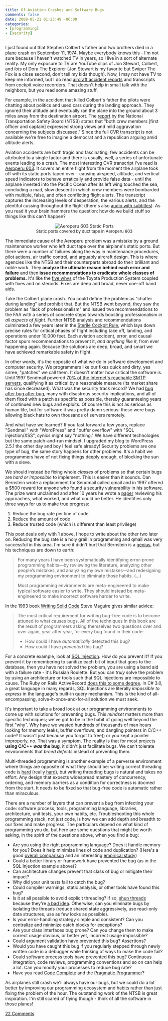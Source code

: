 ```yaml
---
title: Of Aviation Crashes and Software Bugs
comments: false
date: 2008-05-21 01:23:49 -06:00
categories:
- [programming]
- [security]
---
```

<p> I just found out that Stephen Colbert's father and two brothers died in a <a href="http://en.wikipedia.org/wiki/Eastern_Air_Lines_Flight_212">plane crash</a> on September 11, 1974. Maybe everybody knows this - I'm not sure because I haven't watched TV in years,  so I live in a sort of alternate reality. My only exposure to TV are YouTube clips of Jon Stewart, Colbert, and <i>lots</i> of Dora The Explorer (Jon Stewart is my favorite but Swiper The Fox is a close second, don't tell my kids though). Now, I may not have TV to keep me informed, but I do read  <a href="http://aviation-safety.net/">aircraft accident reports</a> and transcripts from cockpit voice recorders.  That doesn't help in small talk with the neighbors, but you read some amazing stuff.  </p>  <p> For example, in the accident that killed Colbert's father the pilots were chatting about politics and used cars during the landing approach. They ignored their altitude and eventually ran the plane into the ground  about 3 miles away from the destination airport. The <a href="http://aviation-safety.net/database/record.php?id=19740911-1">report</a> by the National Transportation Safety Board (NTSB) states that "both crew members [first officer and captain] expressed strong views and mild aggravation concerning the subjects discussed." Since the full CVR transcript is not available we're free to imagine a democrat and a republican arguing amid altitude alerts.</p>   <p>Aviation accidents are both tragic and fascinating; few accidents can be attributed to a single factor and there is usually, well, a series of unfortunate events leading to a crash.  The most interesting CVR transcript I've read is <a href="http://www.avweb.com/other/peru603.html">Aeroperu 603</a>. It covers an entire flight from the moment the airplane took off with its static ports taped over - causing airspeed, altitude, and vertical speed indicators to behave erratically and provide false data - until the airplane inverted into the Pacific Ocean after its left wing touched the sea,  concluding a mad, slow descent in which  crew members were bombarded with multiple, false, and often conflicting flight alerts. The transcript captures the increasing levels of desperation, the various alerts, and the plentiful cussing throughout the flight (there's also <a href="http://www.youtube.com/watch?v=G5QSBlYTJ1Y">audio with subtitles</a>).  As you read it your brain hammers the question: how do we build stuff so things like this can't happen? </p> <p align="center"><img alt="Aeroperu 603 Static Ports" src="http://static.duartes.org/img/blogPosts/aeroperu-603-static-ports.jpg" /> <font size="-1">     <br />  Static ports covered by duct tape in Aeroperu 603</font></p>   <p> The immediate cause of the Aeroperu problem was a mistake by a ground maintenance worker who left duct tape over the  airplane's static ports. But there were a number of failures along the way in maintenance procedures, pilot actions, air traffic control, and arguably aircraft design. This is where agencies like the NTSB and their counterparts abroad do their brilliant and noble work. They <b>analyze the ultimate reason behind each error and failure</b> and then <b>issue recommendations to eradicate whole classes of problems.</b> It's like the <a href="http://en.wikipedia.org/wiki/Five_whys">five whys</a> of the Toyota Production System coupled with fixes and on steroids. Fixes are deep and broad, never one-off band aids.  </p>  <p> Take the Colbert plane crash. You could define the problem as "chatter during landing" and prohibit that. But the NTSB went beyond, they saw the problem as "lack of professionalism" and issued two recommendations to the FAA with a series of concrete steps towards boosting professionalism <i>in all aspects of flight</i>. Further NTSB analysis and recommendations culminated a few years later in the <a href="http://en.wikipedia.org/wiki/Sterile_Cockpit_Rule">Sterile Cockpit Rule</a>, which lays down precise rules for critical phases of flight including take off, landing, and operations under 10,000 feet. Each aviation accident, error, and causal factor spurs recommendations to prevent it, <i>and anything like it</i>, from ever happening again. Because the solutions are deep, broad, and smart we have achieved remarkable safety in flight. </p>  <p> In other words, it's the opposite of what we do in software development and computer security. We  programmers like our fixes quick and dirty, yes sirree, "patches" we call them. It doesn't matter how critical the software is. Until 1997 Sendmail powered <a href="http://cr.yp.to/surveys/sendmail.html"> 	70% of the Internet's reachable SMTP servers</a>, qualifying it as critical by a reasonable measure (its  market share has since decreased). What was the security track record? We had <a href="http://cr.yp.to/maildisasters/sendmail.html"> 	bug after bug after bug</a>, many with  disastrous security implications, and all of them fixed  with a patch as specific as possible, thereby guaranteeing years of continued new bugs and exploits. Of course this is not as serious as human life, but for software it was pretty damn serious: these were bugs allowing black hats to own thousands of servers remotely. </p>  <p> And what have we learned? If you fast forward a few years, replace "Sendmail" with "WordPress" and  "buffer overflow" with "SQL injection/XSS", cynics might say "nothing." We have different technologies but the same patch-and-run mindset. I upgraded my blog to WordPress 2.5.1 the other day and boy I feel safe already! Security problems are one type of bug, the same story happens for other problems. It's a habit we programmers have of not fixing things deeply enough, of blocking the sun with a sieve. </p>  <p> We should instead be fixing whole <i>classes</i> of problems so that certain bugs are <i>hard or impossible</i> to implement. This is easier than it sounds. Dan Bernstein wrote a replacement for Sendmail called qmail and in 1997 offered a $500 reward for anyone who found a security vulnerability in his software. The prize went unclaimed and after 10 years he wrote a <a href="http://cr.yp.to/qmail/qmailsec-20071101.pdf">paper</a> reviewing his approaches, what worked, and what could be better. He identifies only three ways for us to make true progress: </p> <ol> 	<li>Reduce the bug rate per line of code</li> 	<li>Reduce the amount of code</li> 	<li>Reduce trusted code (which is different than least privilege)</li> </ol>  <p> This post deals only with 1 above, I hope to write about the other two later on. Reducing the bug rate is a holy grail in programming  and qmail was very successful in this area. I'm sure it didn't hurt that Bernstein is a  <a href="http://cr.yp.to/papers.html">genius</a>, but his techniques are down to earth: </p>  <blockquote> 	<p> For many years I have been systematically identifying error-prone programming habits—by reviewing the literature, analyzing other people’s mistakes, and analyzing my own mistakes—and redesigning my programming environment to eliminate those habits. (...) 	</p> 	<p> Most programming environments are meta-engineered to make typical software easier to write. They should instead be meta-engineered to make incorrect software harder to write. 	</p> </blockquote>  <p> In the 1993 book <a href="http://www.amazon.com/Writing-Solid-Code-Microsofts-Programming/dp/1556155514/">Writing Solid Code</a> Steve Maguire gives similar advice: </p> <blockquote> 	<p> 	The most critical requirement for writing bug-free code is to become attuned to what causes bugs. All 	of the techniques in this book are the result of programmers asking themselves two questions 	over and over again, year after year, for every bug found in their code: 	</p> 	<ul> 		<li>How could I have <i>automatically</i> detected this bug?</li> 		<li>How could I have <i>prevented</i> this bug?</li> 	</ul> </blockquote>   <p> For a concrete example, look at <a href="http://duartes.org/gustavo/articles/Hands-on-Sql-Injection.aspx">SQL Injection</a>. How do you prevent it? If you prevent it by remembering to sanitize each bit of input that goes to the database,  then you have not  solved the problem, you are using a band aid with a failure rate - it's Russian Roulette. But you can <i>truly</i> solve the problem by using an architecture or tools such that SQL Injections are impossible to cause. The Ruby on Rails ActiveRecord <a href="http://www.ruby-forum.com/topic/152058">does this to some degree</a>.   In C# 3.0, a great language in many regards, SQL Injections are literally <i>impossible to express</i>  in the language's built-in query mechanism. This is the kind of all-encompassing, solve-it-once-and-for-all solution we must seek. </p>  <p> It's important to take a broad look at our programming environments to come up with solutions for preventing bugs. This <i>mindset</i> matters more than specific techniques; we've got to be in the habit of going well beyond the first "why".  Why have we wasted hundreds of thousands of man hours looking for memory leaks, buffer overflows, and dangling pointers in C/C++ code?  It wasn't just because you forgot to free() or you kept a pointer improperly, no. That was a symptom. The reality is that for most projects <b>using C/C++ <i>was</i> the bug</b>, it didn't just facilitate bugs. We can't tolerate environments that <i>breed defects</i> instead of preventing them.  </p>  <p> Multi-threaded programming is another example of a perverse environment where things are opposite of what they should be: writing correct threading code is <a href="http://www.eecs.berkeley.edu/Pubs/TechRpts/2006/EECS-2006-1.pdf">hard</a>  (really <a href="http://www.theserverside.com/tt/knowledgecenter/knowledgecenter.tss?l=MetalMeetsJVM">hard</a>), but writing threading bugs is natural and takes no effort. Any design that expects widespread mastery of concurrency, ordering, and memory barriers as a condition for correctness is doomed from the start. It needs to be fixed so that bug-free code is automatic rather than miraculous. </p>  <p> There are a number of layers that can prevent a bug from infecting your code: software process, tools, programming language, libraries, architecture, unit tests, your own habits, etc. Troubleshooting this whole programming stack, not just code, is how we can add depth and breadth to our fixes and make progress. The particulars depend on what kind of programming you do, but here are some questions that might be worth asking, in the spirit of the questions above, when you find a bug: </p>  <ul> 	<li>Are you using the right programming language? Does it handle memory for you? Does it help minimize lines of code and duplication? (Here's a good <a href="http://www.jvoegele.com/software/langcomp.html">overall comparison</a> and an interesting <a href="http://www.cis.udel.edu/~silber/470STUFF/article.pdf">empirical study</a>)</li> 	<li>Could a better library or framework have prevented the bug (as in the SQL Injection example above)?</li> 	<li>Can architecture changes prevent that class of bug or mitigate their impact?</li> 	<li>Why did your unit tests fail to catch the bug?</li> 	<li>Could compiler warnings, static analysis, or other tools have found this bug?</li> 	<li>Is it at all possible to avoid explicit threading? If so, <a href="http://www.eecs.berkeley.edu/Pubs/TechRpts/2006/EECS-2006-1.pdf">shun threads</a> because they're <a href="http://home.pacbell.net/ouster/threads.pdf">a bad idea</a>. Otherwise, can you eliminate bugs by isolating the threads (reduce shared state aggressively, use read-only data structures, use as few locks as possible).</li> 	<li>Is your error-handling strategy simple and consistent? Can you centralize and minimize catch blocks for exceptions?</li> 	<li>Are your class interfaces bug prone? Can you change them to make correct usage obvious, or better yet, incorrect usage impossible?</li> 	<li>Could argument validation have prevented this bug? Assertions?</li> 	<li>Would you have caught this bug if you regularly stepped through newly written code in a debugger while thinking of ways to make the code fail?</li> 	<li>Could software process tools have prevented this bug? Continuous integration, code reviews, programming conventions and 	so on can help a lot. Can you modify your processes to reduce bug rate?</li> 	<li>Have you read <a href="http://www.amazon.com/Code-Complete-Practical-Handbook-Construction/dp/0735619670/">Code Complete</a> 	and the <a href="http://www.amazon.com/Pragmatic-Programmer-Journeyman-Master/dp/020161622X/">Pragmatic Programmer</a>?</li> </ul>  <p>As airplanes still crash we'll  always have our bugs, but we could do a lot better by improving our programming ecosystem and habits rather than just fixing the problem of the hour. The outstanding work of the NTSB is great inspiration. I'm still scared of flying though - think of all the software in those planes! </p>

[22 Comments](/comments/aviation-crashes-and-bugs.html)
